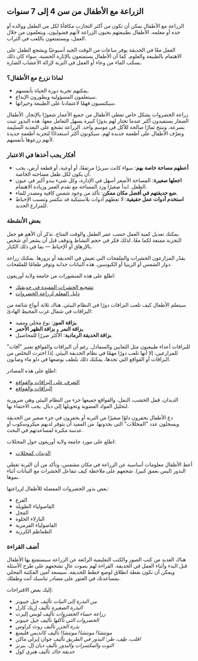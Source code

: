 ## الزراعة مع الأطفال من سن 4 إلى 7 سنوات

الزراعة مع الأطفال يمكن أن تكون من أكثر التجارب مكافأةً لكل من الطفل ووالده أو جده أو معلمه. الأطفال بطبيعتهم يحبون الزراعة لأنهم فضوليون، ويتعلمون من خلال العمل، ويستمتعون باللعب في التراب.

العمل معًا في الحديقة يوفر ساعات من الوقت الجيد أسبوعيًا ويشجع الطفل على الاهتمام بالطبيعة والعلوم. كما أن الأطفال يستمتعون بالإثارة الحسية، سواء كان ذلك بسكب الماء من وعاء أو العمل في التربة لإزالة الأعشاب الضارة.

### لماذا نزرع مع الأطفال؟

- يمكنهم تجربة دورة الحياة بأنفسهم.
- سيتعلمون المسؤولية ويطورون الإبداع.
- سيكتسبون فهمًا لاعتمادنا على الطبيعة وخيراتها.

زراعة الخضروات بشكل خاص تعطي الأطفال من جميع الأعمار شعورًا بالإنجاز. الأطفال الصغار يستفيدون أكثر عندما تختار لهم بذورًا كبيرة يسهل التعامل معها. هذه البذور تنبت بسرعة، وتنتج ثمارًا صالحة للأكل في موسم واحد. الزراعة تشجع على التغذية السليمة وتعرّف الأطفال على أطعمة جديدة لهم. سيكونون أكثر استعدادًا لتجربة أطعمة جديدة لأنهم زرعوها بأنفسهم.

### أفكار يجب أخذها في الاعتبار

- **أعطهم مساحة خاصة بهم**: سواء كانت سريرًا مرتفعًا، أو أوعية، أو قطعة أرض، يجب أن يكون لكل طفل مساحته الخاصة.
- **اجعلها صغيرة**: المساحة الأصغر أسهل في الإدارة، وكل شيء يبدو أكبر في عيون الطفل. ابدأ صغيرًا وزد المساحة مع تقدم العمر وزيادة الاهتمام.
- **ضع حديقتهم في أفضل مكان ممكن**: تأكد من وجود شمس كافية ومصدر للماء.
- **استخدم أدوات عمل حقيقية**: لا تعطهم أدوات بلاستيكية قد تنكسر وتسبب الإحباط للمزارع الجديد.

### بعض الأنشطة

يمكنك تعديل كمية العمل حسب عمر الطفل والوقت المتاح. تذكر أن الأهم هو جعل التجربة ممتعة لكما معًا، لذلك فكر في حجم النشاط وتوقف قبل أن يشعر أي شخص بالإرهاق أو الإحباط — بما في ذلك الكبار.


يقدّر المزارعون الحشرات والملقحات التي تعيش في الحديقة أو تزورها. يمكنك زراعة دوار الشمس أو الزينيا أو الكبوسين. هذه النباتات جذابة وتوفر طعامًا للملقحات.

اطلع على هذه المنشورات من جامعة ولاية أوريغون:

- [تشجيع الحشرات المفيدة في حديقتك](https://catalog.extension.oregonstate.edu/pnw550)
- [دليل المعلم لزراعة الخضروات](https://catalog.extension.oregonstate.edu/em9032)


سيتعلم الأطفال كيف تلعب البزاقات دورًا في النظام البيئي. هناك ثلاثة أنواع شائعة من البزاقات في شمال غرب المحيط الهادئ:

- **بزاقة الموز**: نوع محلي ومفيد.
- **بزاقة النمر** و **بزاقة الظهر الأحمر**.
- **بزاقة الحديقة الرمادية**: الأكثر ضررًا للمحاصيل.

للبزاقات أعداء طبيعيون مثل الثعابين والسمادل. رغم أن البزاقات والقواقع تعتبر "آفات" للمزارعين، إلا أنها تلعب دورًا مهمًا في نظام الحديقة البيئي. إذا اخترت التخلص من البزاقات أو القواقع التي تجدها، يمكنك ذلك بلطف بوضعها في دلو ماء وصابون.

اطلع على هذه المصادر:

- [التعرف على البزاقات والقواقع](https://agsci.oregonstate.edu/slug-portal/identification)
- [البزاقات والقواقع](https://www.oregon.gov/oda/shared/documents/publications/ippm/odaguidemolluscs2016forweb.pdf)


الديدان، قمل الخشب، النمل، والقواقع جميعها جزء من النظام البيئي وهي ضرورية لتحليل المواد العضوية وتحويلها إلى دبال. يجب الاحتفاء بها.

دع الأطفال يحفرون دلوًا صغيرًا من التربة أو يحفرون في جزء صغير من الحديقة ويسجلون عدد "المحللات" التي يجدونها. من المفيد أن يتوفر لديهم ميكروسكوب أو عدسة مكبرة لمساعدتهم في البحث.

اطلع على مورد جامعة ولاية أوريغون حول المحللات:

- [الديدان كمحللات](https://lpi.oregonstate.edu/sites/lpi.oregonstate.edu/files/pdf/hyp/lessons-manuals/K12/K5/grade_three_worms_as_decomposers.pdf)


أعط الأطفال معلومات أساسية عن الزراعة في مكان مشمس، وتأكد من أن التربة تغطي البذور (ليس بعمق كبير). شجعهم على ملاحظة كيف تتفاعل الحشرات مع النباتات أثناء نموها.

بعض بذور الخضروات المفضلة للأطفال لزراعتها:

- القرع
- الفاصولياء الطويلة
- الفجل
- البازلاء الحلوة
- الفاصولياء القرمزية
- الطماطم الكرزية

### أضف القراءة

هناك العديد من كتب الصور والكتب التعليمية الرائعة عن الزراعة سيستمتع بها الأطفال قبل البدء وأثناء العمل في الحديقة. القراءة لهم بصوت عالٍ تشجعهم على طرح الأسئلة ويمكن أن تكون نقطة انطلاق لوضع خطط للحديقة. سيسعد أمين المكتبة المحلي بمساعدتك في العثور على مصادر تناسبك أنت وطفلك.

إليك بعض الاقتراحات:

- *من البذرة إلى النبات* تأليف جيل جيبونز
- *البذرة الصغيرة* تأليف إريك كارل
- *زراعة حساء الخضروات* تأليف لويس إليرت
- *الخضروات التي نأكلها* تأليف جيل جيبونز
- *بذرة الجزر* تأليف روث كراوس
- *مونتشا! مونتشا! مونتشا!* تأليف كانديس فليمنغ
- *اقلب، طِف، طر: البذور في الطريق* تأليف جوان إيرلي ماكن
- *التوت والمكسرات والبذور* تأليف ديان إل. بيرنز
- *حديقة جاك* تأليف هنري كول
